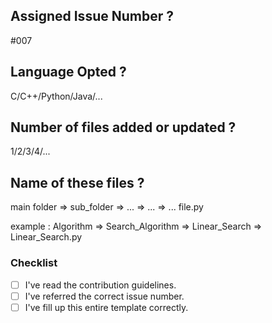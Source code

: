 ## Assigned Issue Number ?
#007

## Language Opted ?
C/C++/Python/Java/...

## Number of files added or updated ?
1/2/3/4/...

## Name of these files ?
main folder => sub_folder => ... => ... => ... file.py

example :
Algorithm => Search_Algorithm => Linear_Search => Linear_Search.py

### Checklist

- [ ] I've read the contribution guidelines.
- [ ] I've referred the correct issue number.
- [ ] I've fill up this entire template correctly.
